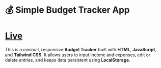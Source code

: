 # 💰 Simple Budget Tracker App

# [Live](https://i-mtiaz.github.io/Budget-Tracker-App-Js-Tailwind-/)
This is a minimal, responsive **Budget Tracker** built with **HTML**, **JavaScript**, and **Tailwind CSS**. It allows users to input income and expenses, edit or delete entries, and keeps data persistent using **LocalStorage**.
